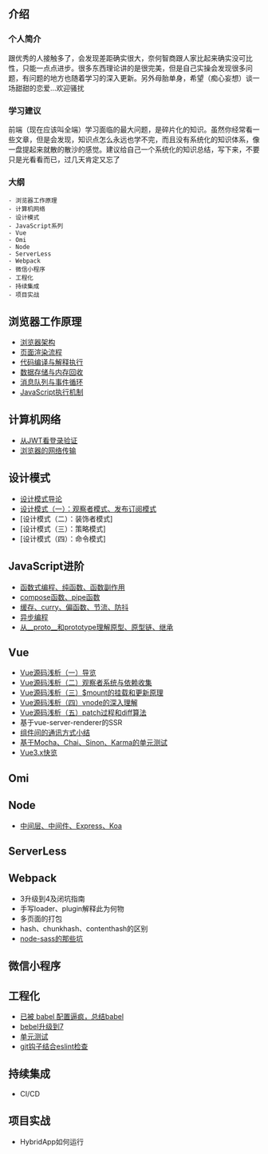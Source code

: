 ## 介绍
### 个人简介
  跟优秀的人接触多了，会发现差距确实很大，奈何智商跟人家比起来确实没可比性，只能一点点进步。很多东西理论讲的是很完美，但是自己实操会发现很多问题，有问题的地方也随着学习的深入更新。另外母胎单身，希望（痴心妄想）谈一场甜甜的恋爱...欢迎骚扰
  
### 学习建议
  前端（现在应该叫全端）学习面临的最大问题，是碎片化的知识。虽然你经常看一些文章，但是会发现，知识点怎么永远也学不完，而且没有系统化的知识体系，像一盘提起来就散的散沙的感觉。建议给自己一个系统化的知识总结，写下来，不要只是光看看而已，过几天肯定又忘了
  
### 大纲
```
- 浏览器工作原理
- 计算机网络
- 设计模式
- JavaScript系列
- Vue
- Omi
- Node
- ServerLess
- Webpack
- 微信小程序
- 工程化
- 持续集成
- 项目实战
```

## 浏览器工作原理
 - [浏览器架构](https://github.com/Joon-Wang/Joon-Wang.github.io/issues/1)
 - [页面渲染流程](https://github.com/Joon-Wang/Joon-Wang.github.io/issues/2)
 - [代码编译与解释执行](https://github.com/Joon-Wang/Joon-Wang.github.io/issues/3)
 - [数据存储与内存回收](https://github.com/Joon-Wang/Joon-Wang.github.io/issues/4)
 - [消息队列与事件循环](https://github.com/Joon-Wang/Joon-Wang.github.io/issues/18)
 - [JavaScript执行机制](https://github.com/Joon-Wang/Joon-Wang.github.io/issues/27)
 
## 计算机网络
 - [从JWT看登录验证](https://github.com/Joon-Wang/Joon-Wang.github.io/issues/11)
 - [浏览器的网络传输](https://github.com/Joon-Wang/Joon-Wang.github.io/issues/26)
 
## 设计模式
 - [设计模式导论](https://github.com/Joon-Wang/Joon-Wang.github.io/issues/36)
 - [设计模式（一）：观察者模式、发布订阅模式](https://github.com/Joon-Wang/Joon-Wang.github.io/issues/6)
 - [设计模式（二）：装饰者模式]
 - [设计模式（三）：策略模式]
 - [设计模式（四）：命令模式]
 
## JavaScript进阶
 - [函数式编程、纯函数、函数副作用](https://github.com/Joon-Wang/Joon-Wang.github.io/issues/13)
 - [compose函数、pipe函数](https://github.com/Joon-Wang/Joon-Wang.github.io/issues/14)
 - [缓存、curry、偏函数、节流、防抖](https://github.com/Joon-Wang/Joon-Wang.github.io/issues/15)
 - [异步编程](https://github.com/Joon-Wang/Joon-Wang.github.io/issues/16)
 - [从__proto__和prototype理解原型、原型链、继承](https://github.com/Joon-Wang/Joon-Wang.github.io/issues/30)

## Vue
 - [Vue源码浅析（一）导览](https://github.com/Joon-Wang/Joon-Wang.github.io/issues/21)
 - [Vue源码浅析（二）观察者系统与依赖收集](https://github.com/Joon-Wang/Joon-Wang.github.io/issues/22)
 - [Vue源码浅析（三）$mount的挂载和更新原理](https://github.com/Joon-Wang/Joon-Wang.github.io/issues/24)
 - [Vue源码浅析（四）vnode的深入理解](https://github.com/Joon-Wang/Joon-Wang.github.io/issues/25)
 - [Vue源码浅析（五）patch过程和diff算法](https://github.com/Joon-Wang/Joon-Wang.github.io/issues/23)
 - 基于vue-server-renderer的SSR
 - [组件间的通讯方式小结](https://github.com/Joon-Wang/Joon-Wang.github.io/issues/19)
 - [基于Mocha、Chai、Sinon、Karma的单元测试](https://github.com/Joon-Wang/Joon-Wang.github.io/issues/7)
 - [Vue3.x快览](https://github.com/Joon-Wang/Joon-Wang.github.io/issues/33)
 
## Omi

## Node
 - [中间层、中间件、Express、Koa](https://github.com/Joon-Wang/Joon-Wang.github.io/issues/34)
 
## ServerLess
 
## Webpack
 - 3升级到4及闭坑指南
 - 手写loader、plugin解释此为何物
 - 多页面的打包
 - hash、chunkhash、contenthash的区别
 - [node-sass的那些坑](https://github.com/Joon-Wang/Joon-Wang.github.io/issues/17)
 
## 微信小程序
 
## 工程化
 - [已被 babel 配置逼疯，总结babel ](https://github.com/Joon-Wang/Joon-Wang.github.io/issues/9)
 - [bebel升级到7](https://github.com/Joon-Wang/Joon-Wang.github.io/issues/10)
 - [单元测试](https://github.com/Joon-Wang/Joon-Wang.github.io/issues/5)
 - [git钩子结合eslint检查](https://github.com/Joon-Wang/Joon-Wang.github.io/issues/8)
 
## 持续集成
 - CI/CD
 
## 项目实战
 - HybridApp如何运行
